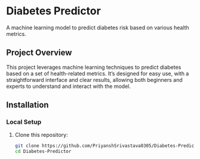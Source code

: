 # Diabetes Predictor

A machine learning model to predict diabetes risk based on various health metrics.

## Project Overview

This project leverages machine learning techniques to predict diabetes based on a set of health-related metrics. It’s designed for easy use, with a straightforward interface and clear results, allowing both beginners and experts to understand and interact with the model.

## Installation

### Local Setup
1. Clone this repository:
   ```bash
   git clone https://github.com/PriyanshSrivastava0305/Diabetes-Predictor
   cd Diabetes-Predictor
